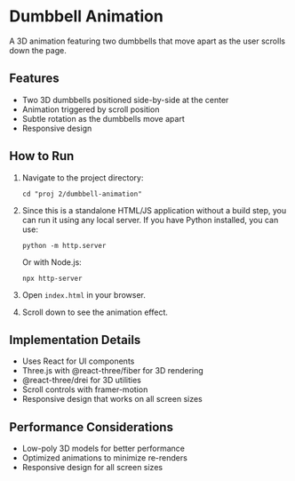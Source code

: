 # Dumbbell Animation

A 3D animation featuring two dumbbells that move apart as the user scrolls down the page.

## Features

- Two 3D dumbbells positioned side-by-side at the center
- Animation triggered by scroll position
- Subtle rotation as the dumbbells move apart
- Responsive design

## How to Run

1. Navigate to the project directory:
   ```
   cd "proj 2/dumbbell-animation"
   ```

2. Since this is a standalone HTML/JS application without a build step, you can run it using any local server. If you have Python installed, you can use:
   ```
   python -m http.server
   ```
   Or with Node.js:
   ```
   npx http-server
   ```

3. Open `index.html` in your browser.

4. Scroll down to see the animation effect.

## Implementation Details

- Uses React for UI components
- Three.js with @react-three/fiber for 3D rendering
- @react-three/drei for 3D utilities
- Scroll controls with framer-motion
- Responsive design that works on all screen sizes

## Performance Considerations

- Low-poly 3D models for better performance
- Optimized animations to minimize re-renders
- Responsive design for all screen sizes 